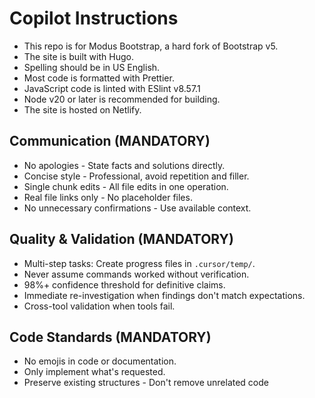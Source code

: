# Copilot Instructions

- This repo is for Modus Bootstrap, a hard fork of Bootstrap v5.
- The site is built with Hugo.
- Spelling should be in US English.
- Most code is formatted with Prettier.
- JavaScript code is linted with ESlint v8.57.1
- Node v20 or later is recommended for building.
- The site is hosted on Netlify.

## Communication (MANDATORY)

- No apologies - State facts and solutions directly.
- Concise style - Professional, avoid repetition and filler.
- Single chunk edits - All file edits in one operation.
- Real file links only - No placeholder files.
- No unnecessary confirmations - Use available context.

## Quality & Validation (MANDATORY)

- Multi-step tasks: Create progress files in `.cursor/temp/`.
- Never assume commands worked without verification.
- 98%+ confidence threshold for definitive claims.
- Immediate re-investigation when findings don't match expectations.
- Cross-tool validation when tools fail.

## Code Standards (MANDATORY)

- No emojis in code or documentation.
- Only implement what's requested.
- Preserve existing structures - Don't remove unrelated code

